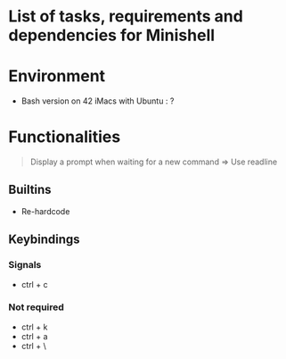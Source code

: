 # List of tasks, requirements and dependencies for Minishell

# Environment
- Bash version on 42 iMacs with Ubuntu : ?

# Functionalities
> Display a prompt when waiting for a new command
=> Use readline

## Builtins
- Re-hardcode 

## Keybindings
### Signals
- ctrl + c


### Not required
- ctrl + k
- ctrl + a
- ctrl + \